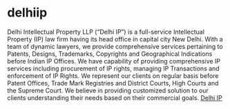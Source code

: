 # delhiip
Delhi Intellectual Property LLP (“Delhi IP”) is a full-service Intellectual Property (IP) law firm having its head office in capital city New Delhi.
With a team of dynamic lawyers, we provide comprehensive services pertaining to Patents, Designs, Trademarks, Copyrights and Geographical Indications before Indian IP Offices. We have capability of providing comprehensive IP services including procurement of IP rights, managing IP Transactions and enforcement of IP Rights.
We represent our clients on regular basis before Patent Offices, Trade Mark Registries and District Courts, High Courts and the Supreme Court.
We believe in providing customized solution to our clients understanding their needs based on their commercial goals.
[Delhi IP](http://www.delhiip.com "Intellectual Property Law Firm")

